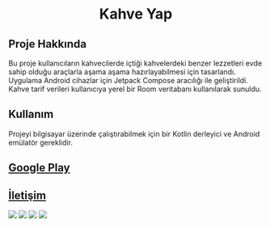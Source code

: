 

<div align="center">
  <h1>Kahve Yap</h1>
</div>

## Proje Hakkında

Bu proje kullanıcıların kahvecilerde içtiği kahvelerdeki benzer lezzetleri evde sahip olduğu araçlarla aşama aşama hazırlayabilmesi için tasarlandı.
Uygulama Android cihazlar için Jetpack Compose aracılığı ile geliştirildi.
Kahve tarif verileri kullanıcıya yerel bir Room veritabanı kullanılarak sunuldu.

## Kullanım

Projeyi bilgisayar üzerinde çalıştırabilmek için bir Kotlin derleyici ve Android emülatör gereklidir. 

## [Google Play](https://play.google.com/store/apps/details?id=com.silverstone.kahvedeneme3) 
## [İletişim](mailto:silverstone.dev1@gmail.com)

![](https://play-lh.googleusercontent.com/EvdbMDOHLIPEsc-izW1Pu1VbN2Af7wRoDV0VVEDNCEMaeZ1sDUgEziU90varha-yE9o=w2560-h1440-rw)
![](https://play-lh.googleusercontent.com/m6gtEiEtmHzNtWNGpTZbKUTH8hJngASkgF-GoJsihm_3NiDctl_1n1bXl1_LRd76Vg=w2560-h1440-rw)
![](https://play-lh.googleusercontent.com/2aF9wPvaH7D5ulHt7UUZvzcV5MVYcXPILHKmOxZk2eYufccr89syS8kvtUWgHSeassg=w2560-h1440-rw)
![](https://play-lh.googleusercontent.com/V7dPI1yAHTwOca1VdQ83-nBVZyKAQ3cTmixRpSjnh_WLOl9UPRQsDINYzAuOhAPlYQ=w2560-h1440-rw)
